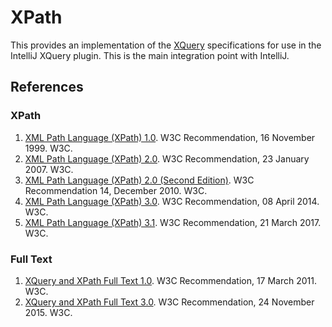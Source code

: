# XPath

This provides an implementation of the [XQuery](#xquery) specifications for
use in the IntelliJ XQuery plugin. This is the main integration point with
IntelliJ.

## References
### XPath
1. [XML Path Language (XPath) 1.0](https://www.w3.org/TR/1999/REC-xpath-19991116/). W3C Recommendation, 16 November 1999. W3C.
1. [XML Path Language (XPath) 2.0](https://www.w3.org/TR/2007/REC-xpath20-20070123/). W3C Recommendation, 23 January 2007. W3C.
1. [XML Path Language (XPath) 2.0 (Second Edition)](https://www.w3.org/TR/2010/REC-xpath20-20101214/). W3C Recommendation 14, December 2010. W3C.
1. [XML Path Language (XPath) 3.0](http://www.w3.org/TR/2014/REC-xpath-30-20140408/). W3C Recommendation, 08 April 2014. W3C.
1. [XML Path Language (XPath) 3.1](https://www.w3.org/TR/2017/REC-xpath-31-20170321/). W3C Recommendation, 21 March 2017. W3C.
### Full Text
1. [XQuery and XPath Full Text 1.0](http://www.w3.org/TR/2011/REC-xpath-full-text-10-20110317/). W3C Recommendation, 17 March 2011. W3C.
1. [XQuery and XPath Full Text 3.0](http://www.w3.org/TR/2015/REC-xpath-full-text-30-20151124/). W3C Recommendation, 24 November 2015. W3C.
